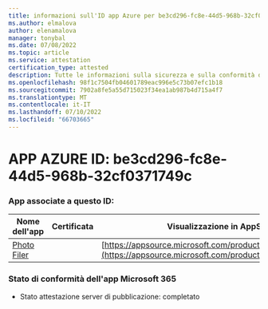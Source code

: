 ```yaml
---
title: informazioni sull'ID app Azure per be3cd296-fc8e-44d5-968b-32cf0371749c
ms.author: elmalova
author: elenamalova
manager: tonybal
ms.date: 07/08/2022
ms.topic: article
ms.service: attestation
certification_type: attested
description: Tutte le informazioni sulla sicurezza e sulla conformità disponibili per be3cd296-fc8e-44d5-968b-32cf0371749c.
ms.openlocfilehash: 98f1c7504fb04601789eac996e5c73b07efc1b18
ms.sourcegitcommit: 7902a8fe5a55d715023f34ea1ab987b4d715a4f7
ms.translationtype: MT
ms.contentlocale: it-IT
ms.lasthandoff: 07/10/2022
ms.locfileid: "66703665"
---
```

# <a name="azure-app-id-be3cd296-fc8e-44d5-968b-32cf0371749c"></a>APP AZURE ID: be3cd296-fc8e-44d5-968b-32cf0371749c


### <a name="apps-associated-with-this-id"></a>App associate a questo ID:
| **Nome dell'app** | **Certificata** | **Visualizzazione in AppSource** |
|--------------|---------------|-----------------------|
| [Photo Filer](../forward/WA200003881.md) |  | [https://appsource.microsoft.com/product/office/WA200003881](https://appsource.microsoft.com/product/office/WA200003881) |

### <a name="microsoft-365-app-compliance-status"></a>Stato di conformità dell'app Microsoft 365
- Stato attestazione server di pubblicazione: completato
